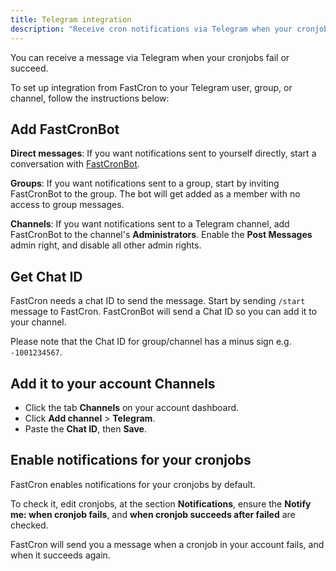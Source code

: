```yaml
---
title: Telegram integration
description: "Receive cron notifications via Telegram when your cronjobs fail or succeed."
---
```


You can receive a message via Telegram when your cronjobs fail or succeed.

To set up integration from FastCron to your Telegram user, group, or channel, follow the instructions below:

## Add FastCronBot

**Direct messages**: If you want notifications sent to yourself directly, start a conversation with 
<a href="https://t.me/FastCronBot" target="_blank" rel="nofollow">FastCronBot</a>.

**Groups**: If you want notifications sent to a group, start by inviting FastCronBot to the group.
The bot will get added as a member with no access to group messages.

**Channels**: If you want notifications sent to a Telegram channel, add FastCronBot to the channel's **Administrators**.
Enable the **Post Messages** admin right, and disable all other admin rights.

## Get Chat ID

FastCron needs a chat ID to send the message. Start by sending `/start` message to FastCron.
FastCronBot will send a Chat ID so you can add it to your channel.

Please note that the Chat ID for group/channel has a minus sign e.g. `-1001234567`.

## Add it to your account Channels

- Click the tab **Channels** on your account dashboard.
- Click **Add channel** >  **Telegram**.
- Paste the **Chat ID**, then **Save**.

## Enable notifications for your cronjobs
FastCron enables notifications for your cronjobs by default.

To check it, edit cronjobs, at the section **Notifications**,
ensure the **Notify me: when cronjob fails**, and **when cronjob succeeds after failed** are checked.

FastCron will send you a message when a cronjob in your account fails, and when it succeeds again.
